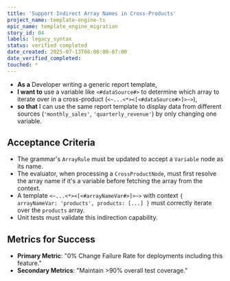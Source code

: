 ```yaml
---
title: 'Support Indirect Array Names in Cross-Products'
project_name: template-engine-ts
epic_name: template_engine_migration
story_id: 04
labels: legacy_syntax
status: verified completed
date_created: 2025-07-13T00:00:00-07:00
date_verified_completed: 
touched: *
---
```


- **As a** Developer writing a generic report template,
- **I want to** use a variable like `<#dataSource#>` to determine which array to iterate over in a cross-product (`<~...<*><[<#dataSource#>]>~>`),
- **so that** I can use the same report template to display data from different sources (`'monthly_sales'`, `'quarterly_revenue'`) by only changing one variable.

## Acceptance Criteria

- The grammar's `ArrayRule` must be updated to accept a `Variable` node as its name.
- The evaluator, when processing a `CrossProductNode`, must first resolve the array name if it's a variable before fetching the array from the context.
- A template `<~...<*><[<#arrayNameVar#>]>~>` with context `{ arrayNameVar: 'products', products: [...] }` must correctly iterate over the `products` array.
- Unit tests must validate this indirection capability.

## Metrics for Success

- **Primary Metric**: "0% Change Failure Rate for deployments including this feature."
- **Secondary Metrics**: "Maintain >90% overall test coverage."
